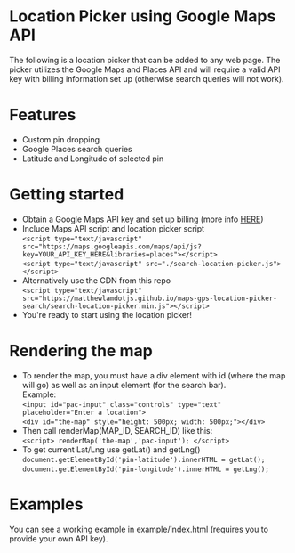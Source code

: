 # Location Picker using Google Maps API

The following is a location picker that can be added to any web page. The picker utilizes the Google Maps and Places API and will require a valid API key with billing information set up (otherwise search queries will not work).

# Features

* Custom pin dropping
* Google Places search queries
* Latitude and Longitude of selected pin

# Getting started

* Obtain a Google Maps API key and set up billing (more info <a href="https://developers.google.com/maps/documentation/embed/get-api-key">HERE</a>)
* Include Maps API script and location picker script <br>
` <script type="text/javascript" src="https://maps.googleapis.com/maps/api/js?key=YOUR_API_KEY_HERE&libraries=places"></script> ` <br>
` <script type="text/javascript" src="./search-location-picker.js"></script> ` <br>
* Alternatively use the CDN from this repo <br>
` <script type="text/javascript" src="https://matthewlamdotjs.github.io/maps-gps-location-picker-search/search-location-picker.min.js"></script> ` <br>
* You're ready to start using the location picker!

# Rendering the map

* To render the map, you must have a div element with id (where the map will go) as well as an input element (for the search bar). <br>
Example: <br>
` <input id="pac-input" class="controls" type="text" placeholder="Enter a location"> ` <br>
` <div id="the-map" style="height: 500px; width: 500px;"></div> ` <br>
* Then call renderMap(MAP_ID, SEARCH_ID) like this: <br>
` <script> renderMap('the-map','pac-input'); </script> ` <br>
* To get current Lat/Lng use getLat() and getLng() <br>
` document.getElementById('pin-latitude').innerHTML = getLat(); ` <br>
` document.getElementById('pin-longitude').innerHTML = getLng(); ` <br>

# Examples

You can see a working example in example/index.html (requires you to provide your own API key).

